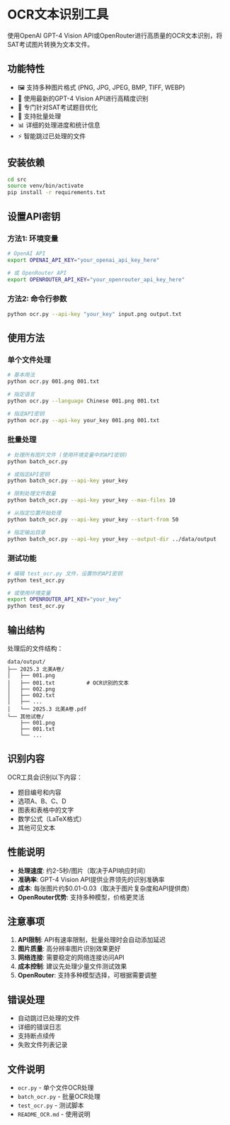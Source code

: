 # OCR文本识别工具

使用OpenAI GPT-4 Vision API或OpenRouter进行高质量的OCR文本识别，将SAT考试图片转换为文本文件。

## 功能特性

- 🖼️ 支持多种图片格式 (PNG, JPG, JPEG, BMP, TIFF, WEBP)
- 🤖 使用最新的GPT-4 Vision API进行高精度识别
- 📝 专门针对SAT考试题目优化
- 🔄 支持批量处理
- 📊 详细的处理进度和统计信息
- ⚡ 智能跳过已处理的文件

## 安装依赖

```bash
cd src
source venv/bin/activate
pip install -r requirements.txt
```

## 设置API密钥

### 方法1: 环境变量
```bash
# OpenAI API
export OPENAI_API_KEY="your_openai_api_key_here"

# 或 OpenRouter API
export OPENROUTER_API_KEY="your_openrouter_api_key_here"
```

### 方法2: 命令行参数
```bash
python ocr.py --api-key "your_key" input.png output.txt
```

## 使用方法

### 单个文件处理

```bash
# 基本用法
python ocr.py 001.png 001.txt

# 指定语言
python ocr.py --language Chinese 001.png 001.txt

# 指定API密钥
python ocr.py --api-key your_key 001.png 001.txt
```

### 批量处理

```bash
# 处理所有图片文件 (使用环境变量中的API密钥)
python batch_ocr.py

# 或指定API密钥
python batch_ocr.py --api-key your_key

# 限制处理文件数量
python batch_ocr.py --api-key your_key --max-files 10

# 从指定位置开始处理
python batch_ocr.py --api-key your_key --start-from 50

# 指定输出目录
python batch_ocr.py --api-key your_key --output-dir ../data/output
```

### 测试功能

```bash
# 编辑 test_ocr.py 文件，设置你的API密钥
python test_ocr.py

# 或使用环境变量
export OPENROUTER_API_KEY="your_key"
python test_ocr.py
```

## 输出结构

处理后的文件结构：
```
data/output/
├── 2025.3 北美A卷/
│   ├── 001.png
│   ├── 001.txt          # OCR识别的文本
│   ├── 002.png
│   ├── 002.txt
│   ├── ...
│   └── 2025.3 北美A卷.pdf
└── 其他试卷/
    ├── 001.png
    ├── 001.txt
    └── ...
```

## 识别内容

OCR工具会识别以下内容：
- 题目编号和内容
- 选项A、B、C、D
- 图表和表格中的文字
- 数学公式（LaTeX格式）
- 其他可见文本

## 性能说明

- **处理速度**: 约2-5秒/图片（取决于API响应时间）
- **准确率**: GPT-4 Vision API提供业界领先的识别准确率
- **成本**: 每张图片约$0.01-0.03（取决于图片复杂度和API提供商）
- **OpenRouter优势**: 支持多种模型，价格更灵活

## 注意事项

1. **API限制**: API有速率限制，批量处理时会自动添加延迟
2. **图片质量**: 高分辨率图片识别效果更好
3. **网络连接**: 需要稳定的网络连接访问API
4. **成本控制**: 建议先处理少量文件测试效果
5. **OpenRouter**: 支持多种模型选择，可根据需要调整

## 错误处理

- 自动跳过已处理的文件
- 详细的错误日志
- 支持断点续传
- 失败文件列表记录

## 文件说明

- `ocr.py` - 单个文件OCR处理
- `batch_ocr.py` - 批量OCR处理
- `test_ocr.py` - 测试脚本
- `README_OCR.md` - 使用说明
